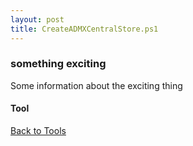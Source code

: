 ```yaml
---
layout: post
title: CreateADMXCentralStore.ps1
---
```


### something exciting

Some information about the exciting thing

#### Tool

<script src="https://gist-it.appspot.com/github.com/BanterBoy/scripts-blog/blob/master/PowerShell/tools/CreateADMXCentralStore.ps1"></script>

<a href="/menu/_pages/tools.html">Back to Tools</a>
